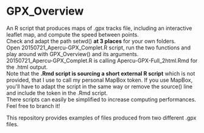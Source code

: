 # GPX_Overview
An R script that produces maps of .gpx tracks file, including an interactive leaflet map, and compute the speed between points.  
Check and adapt the path setwd() **at 3 places** for your own folders.  
Open 20150721_Apercu-GPX_Complet.R script, run the two functions and play around with GPX_Overview() and its arguments.  
20150721_Apercu-GPX_Complet.R is calling Apercu-GPX-Full_2html.Rmd for the .html output.   
Note that the **.Rmd script is sourcing a short external R script** which is not provided, that I use to call my personal MapBox token. If you use MapBox, you'll have to adapt the script in the same way or remove the source() line and include the token in the .Rmd script.  
There scripts can easily be simplified to increase computing performances. Feel free to branch it!  

This repository provides examples of files produced from two different .gpx files.  

